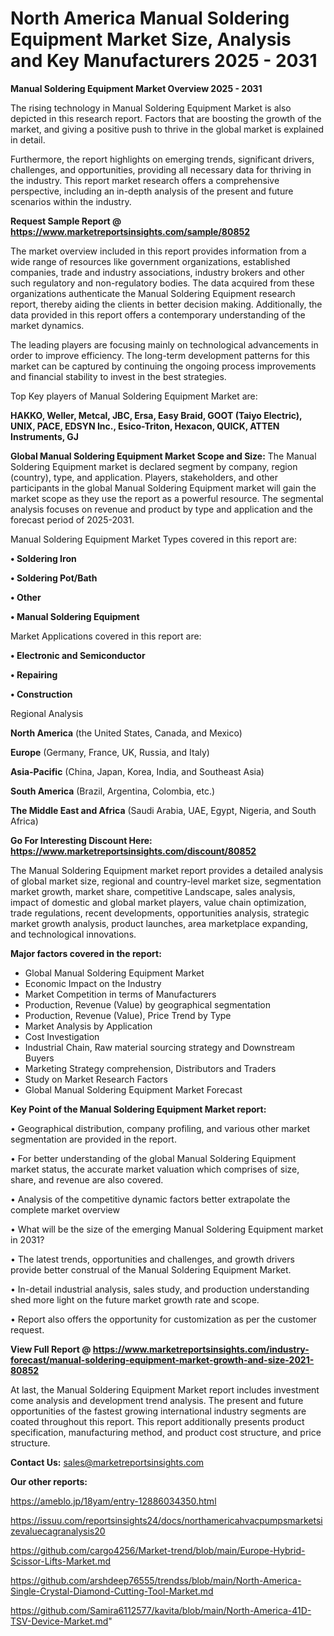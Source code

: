 # North America Manual Soldering Equipment Market Size, Analysis and Key Manufacturers 2025 - 2031

<Strong> Manual Soldering Equipment Market Overview 2025 - 2031</strong>

The rising technology in Manual Soldering Equipment Market is also depicted in this research report. Factors that are boosting the growth of the market, and giving a positive push to thrive in the global market is explained in detail.

Furthermore, the report highlights on emerging trends, significant drivers, challenges, and opportunities, providing all necessary data for thriving in the industry. This report market research offers a comprehensive perspective, including an in-depth analysis of the present and future scenarios within the industry.

<strong>Request Sample Report @ <a href=https://www.marketreportsinsights.com/sample/80852>https://www.marketreportsinsights.com/sample/80852</a></strong>

The market overview included in this report provides information from a wide range of resources like government organizations, established companies, trade and industry associations, industry brokers and other such regulatory and non-regulatory bodies. The data acquired from these organizations authenticate the Manual Soldering Equipment research report, thereby aiding the clients in better decision making. Additionally, the data provided in this report offers a contemporary understanding of the market dynamics.

The leading players are focusing mainly on technological advancements in order to improve efficiency. The long-term development patterns for this market can be captured by continuing the ongoing process improvements and financial stability to invest in the best strategies.

Top Key players of Manual Soldering Equipment Market are:

<strong>HAKKO, Weller, Metcal, JBC, Ersa, Easy Braid, GOOT (Taiyo Electric), UNIX, PACE, EDSYN Inc., Esico-Triton, Hexacon, QUICK, ATTEN Instruments, GJ</strong>

<strong><b>Global Manual Soldering Equipment Market Scope and Size:</b></strong>
The Manual Soldering Equipment market is declared segment by company, region (country), type, and application. Players, stakeholders, and other participants in the global Manual Soldering Equipment market will gain the market scope as they use the report as a powerful resource. The segmental analysis focuses on revenue and product by type and application and the forecast period of 2025-2031.

Manual Soldering Equipment Market Types covered in this report are:

<strong>• Soldering Iron

• Soldering Pot/Bath

• Other

• Manual Soldering Equipment</strong>

Market Applications covered in this report are:

<strong>• Electronic and Semiconductor

• Repairing

• Construction</strong> 

Regional Analysis

<strong>North America</strong> (the United States, Canada, and Mexico)

<strong>Europe</strong> (Germany, France, UK, Russia, and Italy)

<strong>Asia-Pacific</strong> (China, Japan, Korea, India, and Southeast Asia)

<strong>South America</strong> (Brazil, Argentina, Colombia, etc.)

<strong>The Middle East and Africa</strong> (Saudi Arabia, UAE, Egypt, Nigeria, and South Africa)

<strong>Go For Interesting Discount Here: <a href=https://www.marketreportsinsights.com/discount/80852>https://www.marketreportsinsights.com/discount/80852</a></strong>

The Manual Soldering Equipment market report provides a detailed analysis of global market size, regional and country-level market size, segmentation market growth, market share, competitive Landscape, sales analysis, impact of domestic and global market players, value chain optimization, trade regulations, recent developments, opportunities analysis, strategic market growth analysis, product launches, area marketplace expanding, and technological innovations.

<strong><b>Major factors covered in the report:</b></strong>
<ul>
  <li>Global Manual Soldering Equipment Market </li>
  <li>Economic Impact on the Industry</li>
  <li>Market Competition in terms of Manufacturers</li>
  <li>Production, Revenue (Value) by geographical segmentation</li>
  <li>Production, Revenue (Value), Price Trend by Type</li>
  <li>Market Analysis by Application</li>
  <li>Cost Investigation</li>
  <li>Industrial Chain, Raw material sourcing strategy and Downstream Buyers</li>
  <li>Marketing Strategy comprehension, Distributors and Traders</li>
  <li>Study on Market Research Factors</li>
  <li>Global Manual Soldering Equipment Market Forecast</li>
</ul>

<strong><b>Key Point of the Manual Soldering Equipment Market report:</b></strong>

• Geographical distribution, company profiling, and various other market segmentation are provided in the report.

• For better understanding of the global Manual Soldering Equipment market status, the accurate market valuation which comprises of size, share, and revenue are also covered.

• Analysis of the competitive dynamic factors better extrapolate the complete market overview

• What will be the size of the emerging Manual Soldering Equipment market in 2031?

• The latest trends, opportunities and challenges, and growth drivers provide better construal of the Manual Soldering Equipment Market.

• In-detail industrial analysis, sales study, and production understanding shed more light on the future market growth rate and scope.

• Report also offers the opportunity for customization as per the customer request.

<strong><b>View Full Report @ <a href=https://www.marketreportsinsights.com/industry-forecast/manual-soldering-equipment-market-growth-and-size-2021-80852>https://www.marketreportsinsights.com/industry-forecast/manual-soldering-equipment-market-growth-and-size-2021-80852</a></b></strong>


At last, the Manual Soldering Equipment Market report includes investment come analysis and development trend analysis. The present and future opportunities of the fastest growing international industry segments are coated throughout this report. This report additionally presents product specification, manufacturing method, and product cost structure, and price structure.

<strong>Contact Us:</strong>
sales@marketreportsinsights.com

<strong>Our other reports:</strong>

<a href=https://ameblo.jp/18yam/entry-12886034350.html>https://ameblo.jp/18yam/entry-12886034350.html</a>

<a href=https://issuu.com/reportsinsights24/docs/northamericahvacpumpsmarketsizevaluecagranalysis20>https://issuu.com/reportsinsights24/docs/northamericahvacpumpsmarketsizevaluecagranalysis20</a>

<a href=https://github.com/cargo4256/Market-trend/blob/main/Europe-Hybrid-Scissor-Lifts-Market.md>https://github.com/cargo4256/Market-trend/blob/main/Europe-Hybrid-Scissor-Lifts-Market.md</a>

<a href=https://github.com/arshdeep76555/trendss/blob/main/North-America-Single-Crystal-Diamond-Cutting-Tool-Market.md>https://github.com/arshdeep76555/trendss/blob/main/North-America-Single-Crystal-Diamond-Cutting-Tool-Market.md</a>

<a href=https://github.com/Samira6112577/kavita/blob/main/North-America-41D-TSV-Device-Market.md>https://github.com/Samira6112577/kavita/blob/main/North-America-41D-TSV-Device-Market.md</a>"
